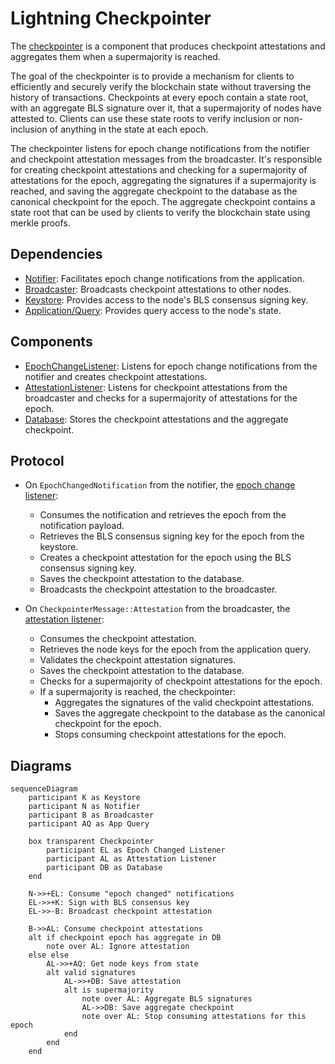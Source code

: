 # Lightning Checkpointer

The [checkpointer](./src/checkpointer.rs) is a component that produces checkpoint attestations and aggregates them when a supermajority is reached.

The goal of the checkpointer is to provide a mechanism for clients to efficiently and securely verify the blockchain state without traversing the history of transactions. Checkpoints at every epoch contain a state root, with an aggregate BLS signature over it, that a supermajority of nodes have attested to. Clients can use these state roots to verify inclusion or non-inclusion of anything in the state at each epoch.

The checkpointer listens for epoch change notifications from the notifier and checkpoint attestation messages from the broadcaster. It's responsible for creating checkpoint attestations and checking for a supermajority of attestations for the epoch, aggregating the signatures if a supermajority is reached, and saving the aggregate checkpoint to the database as the canonical checkpoint for the epoch. The aggregate checkpoint contains a state root that can be used by clients to verify the blockchain state using merkle proofs.

## Dependencies

- [Notifier](../notifier): Facilitates epoch change notifications from the application.
- [Broadcaster](../broadcaster): Broadcasts checkpoint attestations to other nodes.
- [Keystore](../keystore): Provides access to the node's BLS consensus signing key.
- [Application/Query](../application): Provides query access to the node's state.

## Components

- [EpochChangeListener](./src/epoch_change_listener.rs): Listens for epoch change notifications from the notifier and creates checkpoint attestations.
- [AttestationListener](./src/attestation_listener.rs): Listens for checkpoint attestations from the broadcaster and checks for a supermajority of attestations for the epoch.
- [Database](./src/database.rs): Stores the checkpoint attestations and the aggregate checkpoint.

## Protocol

- On `EpochChangedNotification` from the notifier, the [epoch change listener](./src/epoch_change_listener.rs):

  - Consumes the notification and retrieves the epoch from the notification payload.
  - Retrieves the BLS consensus signing key for the epoch from the keystore.
  - Creates a checkpoint attestation for the epoch using the BLS consensus signing key.
  - Saves the checkpoint attestation to the database.
  - Broadcasts the checkpoint attestation to the broadcaster.

- On `CheckpointerMessage::Attestation` from the broadcaster, the [attestation listener](./src/attestation_listener.rs):
  - Consumes the checkpoint attestation.
  - Retrieves the node keys for the epoch from the application query.
  - Validates the checkpoint attestation signatures.
  - Saves the checkpoint attestation to the database.
  - Checks for a supermajority of checkpoint attestations for the epoch.
  - If a supermajority is reached, the checkpointer:
    - Aggregates the signatures of the valid checkpoint attestations.
    - Saves the aggregate checkpoint to the database as the canonical checkpoint for the epoch.
    - Stops consuming checkpoint attestations for the epoch.

## Diagrams

```mermaid
sequenceDiagram
    participant K as Keystore
    participant N as Notifier
    participant B as Broadcaster
    participant AQ as App Query

    box transparent Checkpointer
        participant EL as Epoch Changed Listener
        participant AL as Attestation Listener
        participant DB as Database
    end

    N->>+EL: Consume "epoch changed" notifications
    EL->>+K: Sign with BLS consensus key
    EL->>-B: Broadcast checkpoint attestation

    B->>AL: Consume checkpoint attestations
    alt if checkpoint epoch has aggregate in DB
        note over AL: Ignore attestation
    else else
        AL->>+AQ: Get node keys from state
        alt valid signatures
            AL->>+DB: Save attestation
            alt is supermajority
                note over AL: Aggregate BLS signatures
                AL->>DB: Save aggregate checkpoint
                note over AL: Stop consuming attestations for this epoch
            end
        end
    end
```
